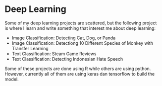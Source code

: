 # Deep Learning

Some of my deep learning projects are scattered, but the following project is where I learn and write something that interest me about deep learning:

- Image Classification: Detecting Cat, Dog, or Panda
- Image Classification: Detectiong 10 Different Species of Monkey with Transfer Learning
- Text Classification: Steam Game Reviews
- Text Classification: Detecting Indonesian Hate Speech

Some of these projects are done using R while others are using python. However, currently all of them are using keras dan tensorflow to build the model.
